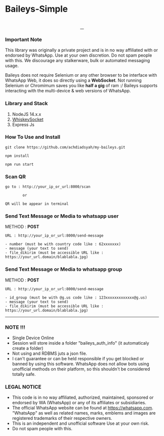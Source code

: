 # Baileys-Simple
<div align="center">
    <a href="https://github.com/achdiadsyah">
        <img title="Author" src="https://img.shields.io/badge/Author-Ryan Achdiadsyah-black.svg?style=for-the-badge&logo=github" alt="">
    </a>
    <p>
        <a href="https://github.com/achdiadsyah?tab=followers">
            <img title="Followers" src="https://img.shields.io/github/followers/achdiadsyah?color=black&style=flat-square" alt="">
        </a>
        <a href="https://github.com/achdiadsyah/my-baileys/stargazers">
            <img title="Stars" src="https://img.shields.io/github/stars/achdiadsyah/my-baileys?color=black&style=flat-square" alt="">
        </a>
        <a href="https://github.com/achdiadsyah/my-baileys/network/members">
            <img title="Forks" src="https://img.shields.io/github/forks/achdiadsyah/my-baileys?color=black&style=flat-square" alt="">
        </a>
        <a href="https://github.com/achdiadsyah/my-baileys/issues">
            <img title="Issues" src="https://img.shields.io/github/issues/achdiadsyah/my-baileys?color=black&style=flat-square" alt="">
        </a>
    </p>
</div>

### Important Note

This library was originally a private project  and is in no way affiliated with or endorsed by WhatsApp. Use at your own discretion. Do not spam people with this. We discourage any stalkerware, bulk or automated messaging usage.

Baileys does not require Selenium or any other browser to be interface with WhatsApp Web, it does so directly using a **WebSocket**. 
Not running Selenium or Chromimum saves you like **half a gig** of ram :/ 
Baileys supports interacting with the multi-device & web versions of WhatsApp.

### Library and Stack

1. NodeJS 14.x.x
2. [WhiskeySocket](https://github.com/WhiskeySockets/Baileys)
3. Express Js


### How To Use and Install
```
git clone https://github.com/achdiadsyah/my-baileys.git
```
```
npm install
```
```
npm run start
```

### Scan QR

```
go to : http://your_ip_or_url:8000/scan

        or

QR will be appear in terminal
```

### Send Text Message or Media to whatsapp user
METHOD : **POST**
```
URL : http://your_ip_or_url:8000/send-message

- number (must be with country code like : 62xxxxxxx)
- message (your text to send)
- file_dikirim (must be accessible URL like : https://your_url.domain/blablabla.jpg)
```

### Send Text Message or Media to whatsapp group
METHOD : **POST**
```
URL : http://your_ip_or_url:8000/send-message

- id_group (must be with @g.us code like : 123xxxxxxxxxxxxx@g.us)
- message (your text to send)
- file_dikirim (must be accessible URL like : https://your_url.domain/blablabla.jpg)
```

---
### NOTE !!!
- Single Device Online
- Session will store inside a folder "baileys_auth_info" (it automaticaly create a folder)
- Not using and RDBMS juts a json file.
- I can't guarantee or can be held responsible if you get blocked or banned by using this software. WhatsApp does not allow bots using unofficial methods on their platform, so this shouldn't be considered totally safe.

### LEGAL NOTICE
-   This code is in no way affiliated, authorized, maintained, sponsored or endorsed by WA (WhatsApp) or any of its affiliates or subsidiaries.
-   The official WhatsApp website can be found at https://whatsapp.com. "WhatsApp" as well as related names, marks, emblems and images are registered trademarks of their respective owners.
-   This is an independent and unofficial software Use at your own risk.
-   Do not spam people with this.